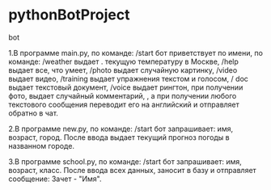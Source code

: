 # pythonBotProject
 bot

1.В программе main.py, по команде: /start
бот приветствует по имени, по команде: /weather выдает .
 текущую температуру в Москве, /help выдает все, что умеет, 
/photo выдает случайную картинку, /video выдает видео,
 /training выдает упражнения текстом и голосом, 
/ doc выдает текстовый документ, /voice 
выдает рингтон, при получении фото, выдает случайный комментарий,
, а при получении любого текстового сообщения переводит
его на английский и отправляет обратно в чат.

2.В программе new.py, по команде: /start
бот запрашивает: имя, возраст, город.
После ввода выдает текущий прогноз погоды в названном городе.

3.В программе school.py, по команде: /start
бот запрашивает: имя, возраст, класс.
После ввода всех данных, заносит в базу и отправляет сообщение:
Зачет - "Имя".